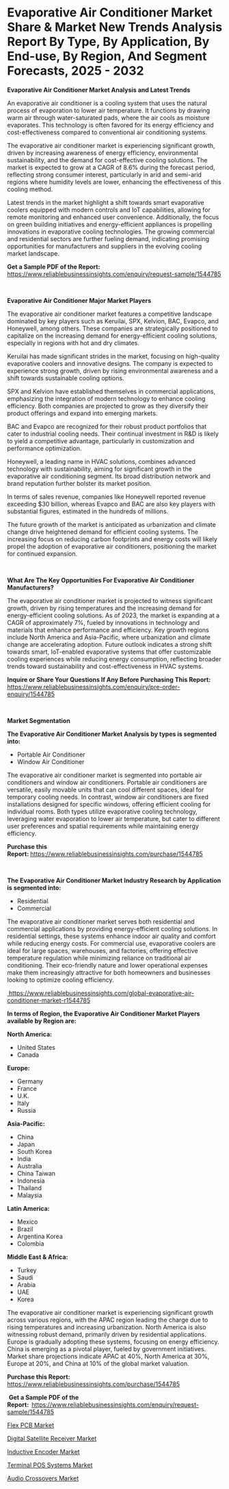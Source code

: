 <p><h1>Evaporative Air Conditioner Market Share & Market New Trends Analysis Report By Type, By Application, By End-use, By Region, And Segment Forecasts, 2025 - 2032</h1></p><p><strong>Evaporative Air Conditioner Market Analysis and Latest Trends</strong></p>
<p><p>An evaporative air conditioner is a cooling system that uses the natural process of evaporation to lower air temperature. It functions by drawing warm air through water-saturated pads, where the air cools as moisture evaporates. This technology is often favored for its energy efficiency and cost-effectiveness compared to conventional air conditioning systems.</p><p>The evaporative air conditioner market is experiencing significant growth, driven by increasing awareness of energy efficiency, environmental sustainability, and the demand for cost-effective cooling solutions. The market is expected to grow at a CAGR of 8.6% during the forecast period, reflecting strong consumer interest, particularly in arid and semi-arid regions where humidity levels are lower, enhancing the effectiveness of this cooling method. </p><p>Latest trends in the market highlight a shift towards smart evaporative coolers equipped with modern controls and IoT capabilities, allowing for remote monitoring and enhanced user convenience. Additionally, the focus on green building initiatives and energy-efficient appliances is propelling innovations in evaporative cooling technologies. The growing commercial and residential sectors are further fueling demand, indicating promising opportunities for manufacturers and suppliers in the evolving cooling market landscape.</p></p>
<p><strong>Get a Sample PDF of the Report:&nbsp;</strong> <a href="https://www.reliablebusinessinsights.com/enquiry/request-sample/1544785?utm_campaign=1877&utm_medium=2&utm_source=Github&utm_content=ia&utm_term=10022025&utm_id=evaporative-air-conditioner">https://www.reliablebusinessinsights.com/enquiry/request-sample/1544785</a></p>
<p>&nbsp;</p>
<p><strong>Evaporative Air Conditioner Major Market Players</strong></p>
<p><p>The evaporative air conditioner market features a competitive landscape dominated by key players such as Keruilai, SPX, Kelvion, BAC, Evapco, and Honeywell, among others. These companies are strategically positioned to capitalize on the increasing demand for energy-efficient cooling solutions, especially in regions with hot and dry climates.</p><p>Keruilai has made significant strides in the market, focusing on high-quality evaporative coolers and innovative designs. The company is expected to experience strong growth, driven by rising environmental awareness and a shift towards sustainable cooling options.</p><p>SPX and Kelvion have established themselves in commercial applications, emphasizing the integration of modern technology to enhance cooling efficiency. Both companies are projected to grow as they diversify their product offerings and expand into emerging markets.</p><p>BAC and Evapco are recognized for their robust product portfolios that cater to industrial cooling needs. Their continual investment in R&D is likely to yield a competitive advantage, particularly in customization and performance optimization.</p><p>Honeywell, a leading name in HVAC solutions, combines advanced technology with sustainability, aiming for significant growth in the evaporative air conditioning segment. Its broad distribution network and brand reputation further bolster its market position.</p><p>In terms of sales revenue, companies like Honeywell reported revenue exceeding $30 billion, whereas Evapco and BAC are also key players with substantial figures, estimated in the hundreds of millions. </p><p>The future growth of the market is anticipated as urbanization and climate change drive heightened demand for efficient cooling systems. The increasing focus on reducing carbon footprints and energy costs will likely propel the adoption of evaporative air conditioners, positioning the market for continued expansion.</p></p>
<p>&nbsp;</p>
<p><strong>What Are The Key Opportunities For Evaporative Air Conditioner Manufacturers?</strong></p>
<p><p>The evaporative air conditioner market is projected to witness significant growth, driven by rising temperatures and the increasing demand for energy-efficient cooling solutions. As of 2023, the market is expanding at a CAGR of approximately 7%, fueled by innovations in technology and materials that enhance performance and efficiency. Key growth regions include North America and Asia-Pacific, where urbanization and climate change are accelerating adoption. Future outlook indicates a strong shift towards smart, IoT-enabled evaporative systems that offer customizable cooling experiences while reducing energy consumption, reflecting broader trends toward sustainability and cost-effectiveness in HVAC systems.</p></p>
<p><strong>Inquire or Share Your Questions If Any Before Purchasing This Report:</strong> <a href="https://www.reliablebusinessinsights.com/enquiry/pre-order-enquiry/1544785?utm_campaign=1877&utm_medium=2&utm_source=Github&utm_content=ia&utm_term=10022025&utm_id=evaporative-air-conditioner">https://www.reliablebusinessinsights.com/enquiry/pre-order-enquiry/1544785</a></p>
<p>&nbsp;</p>
<p><strong>Market Segmentation</strong></p>
<p><strong>The Evaporative Air Conditioner Market Analysis by types is segmented into:</strong></p>
<p><ul><li>Portable Air Conditioner</li><li>Window Air Conditioner</li></ul></p>
<p><p>The evaporative air conditioner market is segmented into portable air conditioners and window air conditioners. Portable air conditioners are versatile, easily movable units that can cool different spaces, ideal for temporary cooling needs. In contrast, window air conditioners are fixed installations designed for specific windows, offering efficient cooling for individual rooms. Both types utilize evaporative cooling technology, leveraging water evaporation to lower air temperature, but cater to different user preferences and spatial requirements while maintaining energy efficiency.</p></p>
<p><strong>Purchase this Report:&nbsp;</strong><a href="https://www.reliablebusinessinsights.com/purchase/1544785?utm_campaign=1877&utm_medium=2&utm_source=Github&utm_content=ia&utm_term=10022025&utm_id=evaporative-air-conditioner">https://www.reliablebusinessinsights.com/purchase/1544785</a></p>
<p>&nbsp;</p>
<p><strong>The Evaporative Air Conditioner Market Industry Research by Application is segmented into:</strong></p>
<p><ul><li>Residential</li><li>Commercial</li></ul></p>
<p><p>The evaporative air conditioner market serves both residential and commercial applications by providing energy-efficient cooling solutions. In residential settings, these systems enhance indoor air quality and comfort while reducing energy costs. For commercial use, evaporative coolers are ideal for large spaces, warehouses, and factories, offering effective temperature regulation while minimizing reliance on traditional air conditioning. Their eco-friendly nature and lower operational expenses make them increasingly attractive for both homeowners and businesses looking to optimize cooling efficiency.</p></p>
<p><a href="https://www.reliablebusinessinsights.com/global-evaporative-air-conditioner-market-r1544785?utm_campaign=1877&utm_medium=2&utm_source=Github&utm_content=ia&utm_term=10022025&utm_id=evaporative-air-conditioner">&nbsp;https://www.reliablebusinessinsights.com/global-evaporative-air-conditioner-market-r1544785</a></p>
<p><strong>In terms of Region, the Evaporative Air Conditioner Market Players available by Region are:</strong></p>
<p>
    <p> <strong> North America: </strong>
        <ul>
            <li>United States</li>
            <li>Canada</li>
        </ul>
        </p> 
    <p> <strong> Europe: </strong>
        <ul>
            <li>Germany</li>
            <li>France</li>
            <li>U.K.</li>
            <li>Italy</li>
            <li>Russia</li>
        </ul>
        </p> 
    <p> <strong> Asia-Pacific: </strong>
        <ul>
            <li>China</li>
            <li>Japan</li>
            <li>South Korea</li>
            <li>India</li>
            <li>Australia</li>
            <li>China Taiwan</li>
            <li>Indonesia</li>
            <li>Thailand</li>
            <li>Malaysia</li>
        </ul>
        </p> 
    <p> <strong> Latin America: </strong>
        <ul>
            <li>Mexico</li>
            <li>Brazil</li>
            <li>Argentina Korea</li>
            <li>Colombia</li>
        </ul>
        </p> 
    <p> <strong> Middle East & Africa: </strong>
        <ul>
            <li>Turkey</li>
            <li>Saudi</li>
            <li>Arabia</li>
            <li>UAE</li>
            <li>Korea</li>
        </ul>
    </p>
    </p>
<p><p>The evaporative air conditioner market is experiencing significant growth across various regions, with the APAC region leading the charge due to rising temperatures and increasing urbanization. North America is also witnessing robust demand, primarily driven by residential applications. Europe is gradually adopting these systems, focusing on energy efficiency. China is emerging as a pivotal player, fueled by government initiatives. Market share projections indicate APAC at 40%, North America at 30%, Europe at 20%, and China at 10% of the global market valuation.</p></p>
<p><strong>Purchase this Report: </strong><a href="https://www.reliablebusinessinsights.com/purchase/1544785?utm_campaign=1877&utm_medium=2&utm_source=Github&utm_content=ia&utm_term=10022025&utm_id=evaporative-air-conditioner">https://www.reliablebusinessinsights.com/purchase/1544785</a></p>
<p>&nbsp;<strong>Get a Sample PDF of the Report:&nbsp;&nbsp;</strong><a href="https://www.reliablebusinessinsights.com/enquiry/request-sample/1544785?utm_campaign=1877&utm_medium=2&utm_source=Github&utm_content=ia&utm_term=10022025&utm_id=evaporative-air-conditioner">https://www.reliablebusinessinsights.com/enquiry/request-sample/1544785</a></p>
<p><strong></strong></p>
<p><p><a href="https://github.com/deyniphytic/Market-Research-Report-List-1/blob/main/flex-pcb-market.md?utm_campaign=1877&utm_medium=2&utm_source=Github&utm_content=ia&utm_term=10022025&utm_id=evaporative-air-conditioner">Flex PCB Market</a></p><p><a href="https://github.com/anggigpps/Market-Research-Report-List-1/blob/main/digital-satellite-receiver-market.md?utm_campaign=1877&utm_medium=2&utm_source=Github&utm_content=ia&utm_term=10022025&utm_id=evaporative-air-conditioner">Digital Satellite Receiver Market</a></p><p><a href="https://github.com/mohmodsiason/Market-Research-Report-List-1/blob/main/inductive-encoder-market.md?utm_campaign=1877&utm_medium=2&utm_source=Github&utm_content=ia&utm_term=10022025&utm_id=evaporative-air-conditioner">Inductive Encoder Market</a></p><p><a href="https://github.com/saoneubeh8/Market-Research-Report-List-1/blob/main/terminal-pos-systems-market.md?utm_campaign=1877&utm_medium=2&utm_source=Github&utm_content=ia&utm_term=10022025&utm_id=evaporative-air-conditioner">Terminal POS Systems Market</a></p><p><a href="https://github.com/mbilliekralc/Market-Research-Report-List-1/blob/main/audio-crossovers-market.md?utm_campaign=1877&utm_medium=2&utm_source=Github&utm_content=ia&utm_term=10022025&utm_id=evaporative-air-conditioner">Audio Crossovers Market</a></p></p>